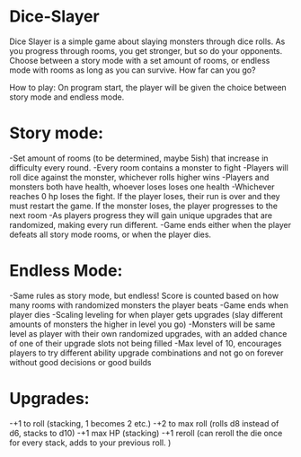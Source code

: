 # Dice-Slayer
Dice Slayer is a simple game about slaying monsters through dice rolls. As you progress through rooms, you get stronger, but so do your opponents. Choose between a story mode with a set amount of rooms, or endless mode with rooms as long as you can survive. How far can you go?

How to play: 
On program start, the player will be given the choice between story mode and endless mode.

# Story mode: 
-Set amount of rooms (to be determined, maybe 5ish) that increase in difficulty every round. 
-Every room contains a monster to fight
-Players will roll dice against the monster, whichever rolls higher wins
-Players and monsters both have health, whoever loses loses one health
-Whichever reaches 0 hp loses the fight. If the player loses, their run is over and they must restart the game. If the monster loses, the player progresses to the next room
-As players progress they will gain unique upgrades that are randomized, making every run different. 
-Game ends either when the player defeats all story mode rooms, or when the player dies.

# Endless Mode:
-Same rules as story mode, but endless! Score is counted based on how many rooms with randomized monsters the player beats
-Game ends when player dies
-Scaling leveling for when player gets upgrades (slay different amounts of monsters the higher in level you go)
-Monsters will be same level as player with their own randomized upgrades, with an added chance of one of their upgrade slots not being filled
-Max level of 10, encourages players to try different ability upgrade combinations and not go on forever without good decisions or good builds

# Upgrades:

-+1 to roll (stacking, 1 becomes 2 etc.)
-+2 to max roll (rolls d8 instead of d6, stacks to d10) 
-+1 max HP (stacking)
-+1 reroll (can reroll the die once for every stack, adds to your previous roll. )
